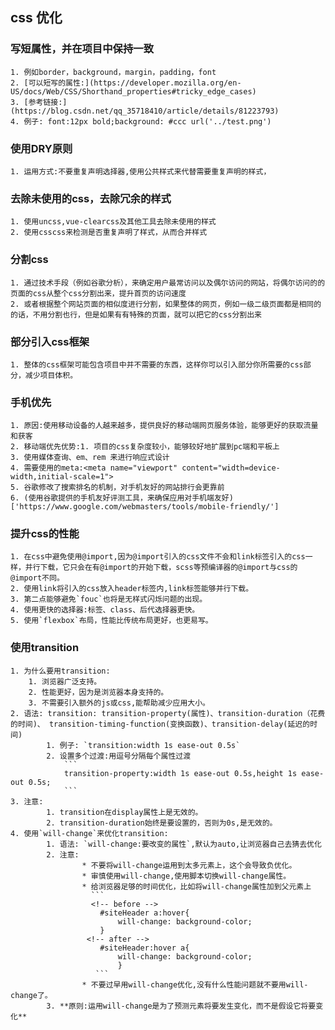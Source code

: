 ##  css 优化
### 写短属性，并在项目中保持一致
    1. 例如border，background，margin，padding，font 
    2. [可以短写的属性:](https://developer.mozilla.org/en-US/docs/Web/CSS/Shorthand_properties#tricky_edge_cases)
    3. [参考链接:](https://blog.csdn.net/qq_35718410/article/details/81223793)
    4. 例子: font:12px bold;background: #ccc url('../test.png')
   
### 使用DRY原则
    1. 运用方式:不要重复声明选择器,使用公共样式来代替需要重复声明的样式，
### 去除未使用的css，去除冗余的样式
    1. 使用uncss,vue-clearcss及其他工具去除未使用的样式
    2. 使用csscss来检测是否重复声明了样式，从而合并样式

### 分割css
    1. 通过技术手段（例如谷歌分析），来确定用户最常访问以及偶尔访问的网站，将偶尔访问的的页面的css从整个css分割出来，提升首页的访问速度
    2. 或者根据整个网站页面的相似度进行分割，如果整体的网页，例如一级二级页面都是相同的的话，不用分割也行，但是如果有有特殊的页面，就可以把它的css分割出来

### 部分引入css框架
    1. 整体的css框架可能包含项目中并不需要的东西，这样你可以引入部分你所需要的css部分，减少项目体积。
### 手机优先
    1. 原因:使用移动设备的人越来越多，提供良好的移动端网页服务体验，能够更好的获取流量和获客
    2. 移动端优先优势:1. 项目的css复杂度较小，能够较好地扩展到pc端和平板上
    3. 使用媒体查询、em、rem 来进行响应式设计
    4. 需要使用的meta:<meta name="viewport" content="width=device-width,initial-scale=1"> 
    5. 谷歌修改了搜索排名的机制，对手机友好的网站排行会更靠前
    6. (使用谷歌提供的手机友好评测工具，来确保应用对手机端友好)['https://www.google.com/webmasters/tools/mobile-friendly/']
### 提升css的性能
    1. 在css中避免使用@import,因为@import引入的css文件不会和link标签引入的css一样，并行下载，它只会在有@import的开始下载，scss等预编译器的@import与css的@import不同。
    2. 使用link将引入的css放入header标签内,link标签能够并行下载。
    3. 第二点能够避免`fouc`也将是无样式闪烁问题的出现。
    4. 使用更快的选择器:标签、class、后代选择器更快。
    5. 使用`flexbox`布局，性能比传统布局更好，也更易写。
### 使用transition
    1. 为什么要用transition: 
        1. 浏览器广泛支持。
        2. 性能更好，因为是浏览器本身支持的。
        3. 不需要引入额外的js或css,能帮助减少应用大小。
    2. 语法: transition: transition-property(属性)、transition-duration（花费的时间)、 transition-timing-function(变换函数)、transition-delay(延迟的时间)
            1. 例子: `transition:width 1s ease-out 0.5s`
            2. 设置多个过渡:用逗号分隔每个属性过渡
                ```
                transition-property:width 1s ease-out 0.5s,height 1s ease-out 0.5s;
                ```
    3. 注意:
            1. transition在display属性上是无效的。
            2. transition-duration始终是要设置的，否则为0s,是无效的。
    4. 使用`will-change`来优化transition:
            1. 语法: `will-change:要改变的属性`,默认为auto,让浏览器自己去猜去优化
            2. 注意:
                    * 不要将will-change运用到太多元素上，这个会导致负优化。
                    * 审慎使用will-change,使用脚本切换will-change属性。
                    * 给浏览器足够的时间优化，比如将will-change属性加到父元素上
                      ```
                      <!-- before -->
                        #siteHeader a:hover{
                            will-change: background-color;
                        }
                     <!-- after -->
                        #siteHeader:hover a{
                            will-change: background-color;
                            }
                       ``` 
                    * 不要过早用will-change优化,没有什么性能问题就不要用will-change了。
            3. **原则:运用will-change是为了预测元素将要发生变化，而不是假设它将要变化**
  


